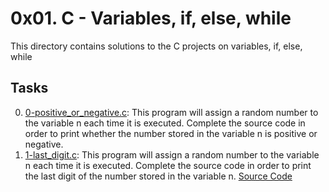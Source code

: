 # 0x01. C - Variables, if, else, while
This directory contains solutions to the C projects on variables, if, else, while
## Tasks
0. [0-positive_or_negative.c](0-positive_or_negative.c): This program will assign a random number to the variable n each time it is executed. Complete the source code in order to print whether the number stored in the variable n is positive or negative.
1. [1-last_digit.c](1-last_digit.c): This program will assign a random number to the variable n each time it is executed. Complete the source code in order to print the last digit of the number stored in the variable n. [Source Code](https://intranet.alxswe.com/rltoken/rud8wr5x6VWeahUtd5P14A)
